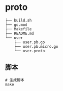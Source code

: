# proto
 
```
├── build.sh
├── go.mod
├── Makefile
├── README.md
└── user
    ├── user.pb.go
    ├── user.pb.micro.go
    └── user.proto
```

## 脚本


```
# 生成脚本
make
```
 



